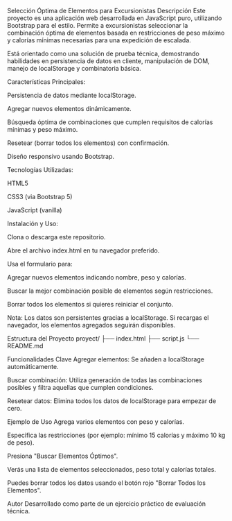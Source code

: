 Selección Óptima de Elementos para Excursionistas
Descripción
Este proyecto es una aplicación web desarrollada en JavaScript puro, utilizando Bootstrap para el estilo. Permite a excursionistas seleccionar la combinación óptima de elementos basada en restricciones de peso máximo y calorías mínimas necesarias para una expedición de escalada.

Está orientado como una solución de prueba técnica, demostrando habilidades en persistencia de datos en cliente, manipulación de DOM, manejo de localStorage y combinatoria básica.

Características Principales:

Persistencia de datos mediante localStorage.

Agregar nuevos elementos dinámicamente.

Búsqueda óptima de combinaciones que cumplen requisitos de calorías mínimas y peso máximo.

Resetear (borrar todos los elementos) con confirmación.

Diseño responsivo usando Bootstrap.

Tecnologías Utilizadas:

HTML5

CSS3 (via Bootstrap 5)

JavaScript (vanilla)

Instalación y Uso:

Clona o descarga este repositorio.

Abre el archivo index.html en tu navegador preferido.

Usa el formulario para:

Agregar nuevos elementos indicando nombre, peso y calorías.

Buscar la mejor combinación posible de elementos según restricciones.

Borrar todos los elementos si quieres reiniciar el conjunto.

Nota: Los datos son persistentes gracias a localStorage. Si recargas el navegador, los elementos agregados seguirán disponibles.

Estructura del Proyecto
proyect/
       ├── index.html
       ├── script.js
       └── README.md

Funcionalidades Clave
Agregar elementos: Se añaden a localStorage automáticamente.

Buscar combinación: Utiliza generación de todas las combinaciones posibles y filtra aquellas que cumplen condiciones.

Resetear datos: Elimina todos los datos de localStorage para empezar de cero.

Ejemplo de Uso
Agrega varios elementos con peso y calorías.

Especifica las restricciones (por ejemplo: mínimo 15 calorías y máximo 10 kg de peso).

Presiona "Buscar Elementos Óptimos".

Verás una lista de elementos seleccionados, peso total y calorías totales.

Puedes borrar todos los datos usando el botón rojo "Borrar Todos los Elementos".

Autor
Desarrollado como parte de un ejercicio práctico de evaluación técnica.
